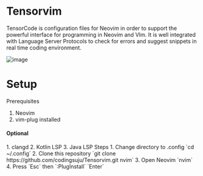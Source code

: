 # Tensorvim
TensorCode is configuration files for Neovim in order to support the powerful interface for programming in Neovim and VIm. It is well integrated with Language Server Protocols to check for errors and suggest snippets in real time coding environment.

![image](https://drive.google.com/uc?export=view&id=1YAaOMaOQQsJu0CqdyxQdBw1NEo0TY8F4)

# Setup
Prerequisites
1. Neovim
2. vim-plug installed
<h4>Optional </h4>
1. clangd
2. Kotlin LSP
3. Java LSP
Steps
1. Change directory to .config `cd ~/.config`
2. Clone this repository `git clone https://github.com/codingsuju/Tensorvim.git nvim`
3. Open Neovim `nvim`
4. Press `Esc` then `:PlugInstall` `Enter`
